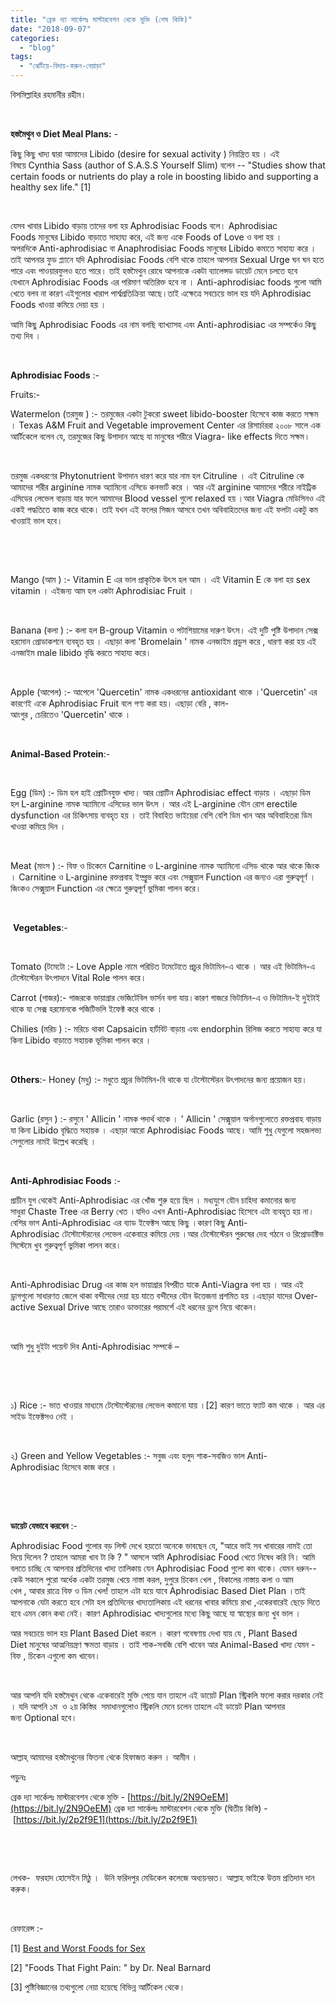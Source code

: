 ```yaml
---
title: "ব্রেক দ্যা সার্কেলঃ মাস্টারবেশন থেকে মুক্তি (শেষ কিস্তি)"
date: "2018-09-07"
categories: 
  - "blog"
tags: 
  - "ঝেটিয়ে-বিদায়-করুন-বেয়াড়া"
---
```


বিসমিল্লাহির রহমানীর রহীম।

 

**হস্তমৈথুন ও** **Diet Meal Plans:** -

কিছু কিছু খাদ্য দ্বারা আমাদের Libido (desire for sexual activity ) নিয়ন্ত্রিত হয় । এই বিষয়ে Cynthia Sass (author of S.A.S.S Yourself Slim) বলেন -- "Studies show that certain foods or nutrients do play a role in boosting libido and supporting a healthy sex life." \[1\]

 

যেসব খাবার Libido বাড়ায় তাদের বলা হয় Aphrodisiac Foods বলে। Aphrodisiac Foods মানুষের Libido বাড়াতে সাহায্য করে, এই জন্য একে Foods of Love ও বলা হয় । অপরদিকে Anti-aphrodisiac বা Anaphrodisiac Foods মানুষের Libido কমাতে সাহায্য করে । তাই আপনার ফুড প্ল্যানে যদি Aphrodisiac Foods বেশি থাকে তাহলে আপনার Sexual Urge ঘন ঘন হতে পারে এবং পাওয়ারফুলও হতে পারে। তাই হস্তমৈথুন রোধে আপনাকে একটা ব্যালেন্সড ডায়েট মেনে চলতে হবে যেখানে Aphrodisiac Foods এর পরিমাণ অতিরিক্ত হবে না । Anti-aphrodisiac foods গুলো আমি খেতে বলব না কারণ এইগুলোর খারাপ পার্শ্বপ্রতিক্রিয়া আছে।তাই এক্ষেত্রে সবচেয়ে ভাল হয় যদি Aphrodisiac Foods খাওয়া কমিয়ে দেয়া হয় ।

আমি কিছু Aphrodisiac Foods এর নাম বলছি ব্যাখ্যাসহ এবং Anti-aphrodisiac এর সম্পর্কেও কিছু তথ্য দিব ।

 

**Aphrodisiac Foods** :-

Fruits:-

Watermelon (তরমুজ ) :- তরমুজের একটা টুকরো sweet libido-booster হিসেবে কাজ করতে সক্ষম । Texas A&M Fruit and Vegetable improvement Center এর রিসার্চাররা ২০০৮ সালে এক আর্টিকেলে বলেন যে, তরমুজের কিছু উপাদান আছে যা মানুষের শরীরে Viagra- like effects দিতে সক্ষম।

 

তরমুজ একধরণের Phytonutrient উপাদান ধারণ করে যার নাম হল Citruline । এই Citruline কে আমাদের শরীর arginine নামক অ্যামিনো এসিডে কনভার্ট করে । আর এই arginine আমাদের শরীরে নাইট্রিক এসিডের লেভেল বাড়ায় যার ফলে আমাদের Blood vessel গুলো relaxed হয় ।আর Viagra মেডিসিনও এই একই পদ্ধতিতে কাজ করে থাকে। তাই যখন এই ফলের সিজন আসবে তখন অবিবাহিতদের জন্য এই ফলটা একটু কম খাওয়াই ভাল হবে।

 

 

Mango (আম ) :- Vitamin E এর ভাল প্রাকৃতিক উৎস হল আম । এই Vitamin E কে বলা হয় sex vitamin । এইজন্য আম হল একটা Aphrodisiac Fruit ।

 

Banana (কলা ) :- কলা হল B-group Vitamin ও পটাশিয়ামের দারুণ উৎস। এই দুটি পুষ্টি উপাদান সেক্স হরমোন প্রোডাকশনে ব্যবহৃত হয় । এছাড়া কলা 'Bromelain ' নামক এনজাইম প্রডুস করে , ধারণা করা হয় এই এনজাইম male libido বৃদ্ধি করতে সাহায্য করে।

 

Apple (আপেল) :- আপেলে 'Quercetin' নামক একধরনের antioxidant থাকে ।'Quercetin' এর কারণেই একে Aphrodisiac Fruit বলে গণ্য করা হয়। এছাড়া বেরি , কাল-আংগুর , চেরিতেও 'Quercetin' থাকে ।

 

**Animal-Based Protein**:-

 

Egg (ডিম) :- ডিম হল হাই প্রোটিনযুক্ত খাদ্য। আর প্রোটিন Aphrodisiac effect বাড়ায় । এছাড়া ডিম হল L-arginine নামক অ্যামিনো এসিডের ভাল উৎস । আর এই L-arginine যৌন রোগ erectile dysfunction এর চিকিৎসায় ব্যবহৃত হয় । তাই বিবাহিত ভাইয়েরা বেশি বেশি ডিম খান আর অবিবাহিতরা ডিম খাওয়া কমিয়ে দিন ।

 

Meat (মাংস ) :- বিফ ও চিকেনে Carnitine ও L-arginine নামক অ্যামিনো এসিড থাকে আর থাকে জিংক । Carnitine ও L-arginine রক্তপ্রবাহ ইম্প্রুভ করে এবং সেক্সুয়াল Function এর জন্যও এরা গুরুত্বপূর্ণ । জিংকও সেক্সুয়াল Function এর ক্ষেত্রে গুরুত্বপূর্ণ ভুমিকা পালন করে।

 

 **Vegetables**:-

 

Tomato (টমেটো :- Love Apple নামে পরিচিত টমেটোতে প্রচুর ভিটামিন-এ থাকে । আর এই ভিটামিন-এ টেস্টোস্টেরন উৎপাদনে Vital Role পালন করে।

Carrot (গাজর):- গাজরকে ভায়াগ্রার ভেজিটেবিল ভার্সন বলা যায়।কারণ গাজরে ভিটামিন-এ ও ভিটামিন-ই দুইটাই থাকে যা সেক্স হরমোনকে পজিটিভলি ইফেক্ট করে থাকে ।

Chilies (মরিচ ) :- মরিচে থাকা Capsaicin হার্টবিট বাড়ায় এবং endorphin রিলিজ করতে সাহায্য করে যা কিনা Libido বাড়াতে সহায়ক ভূমিকা পালন করে ।

 

**Others**:- Honey (মধু) :- মধুতে প্রচুর ভিটামিন-বি থাকে যা টেস্টোস্টেরন উৎপাদনের জন্য প্রয়োজন হয়।

 

Garlic (রসুন ) :- রসুনে ' Allicin ' নামক পদার্থ থাকে । ' Allicin ' সেক্সুয়াল অর্গানগুলোতে রক্তপ্রবাহ বাড়ায় যা কিনা Libido বৃদ্ধিতে সহায়ক । এছাড়া আরো Aphrodisiac Foods আছে। আমি শুধু যেগুলো সহজলভ্য সেগুলোর নামই উল্লেখ করেছি ।

 

**Anti-Aphrodisiac Foods** :-

প্রাচীন যুগ থেকেই Anti-Aphrodisiac এর খোঁজ শুরু হয়ে ছিল । মধ্যযুগে যৌন চাহিদা কমানোর জন্য সাধুরা Chaste Tree এর Berry খেত ।যদিও এখন Anti-Aphrodisiac হিসেবে এটা ব্যবহৃত হয় না। বেশির ভাগ Anti-Aphrodisiac এর ব্যাড ইফেক্টস আছে কিছু ।কারণ কিছু Anti-Aphrodisiac টেস্টোস্টেরনের লেভেল একেবারে কমিয়ে দেয় ।আর টেস্টোস্টেরন পুরুষের দেহ গঠনে ও রিপ্রোডাক্টিভ সিস্টেমে খুব গুরুত্বপূর্ণ ভুমিকা পালন করে।

 

Anti-Aphrodisiac Drug এর কাজ হল ভায়াগ্রার বিপরীত যাকে Anti-Viagra বলা হয় । আর এই ড্রাগগুলো সাধারণত জেলে থাকা বন্দীদের দেয়া হয় যাতে বন্দীদের যৌন উত্তেজনা প্রশমিত হয় ।এছাড়া যাদের Over-active Sexual Drive আছে তারাও ডাক্তারের পরামর্শে এই ধরনের ড্রাগ নিয়ে থাকেন।

 

আমি শুধু দুইটা পয়েন্ট দিব Anti-Aphrodisiac সম্পর্কে –

 

 

১) Rice :- ভাত খাওয়ার মাধ্যমে টেস্টোস্টেরনের লেভেল কমানো যায় ।\[2\] কারণ ভাতে ফ্যাট কম থাকে । আর এর সাইড ইফেক্টসও নেই ।

 

২) Green and Yellow Vegetables :- সবুজ এবং হলুদ শাক-সবজিও ভাল Anti-Aphrodisiac হিসেবে কাজ করে ।

 

 

**ডায়েট যেভাবে করবেন** :-

Aphrodisiac Food গুলোর বড় লিস্ট দেখে হয়তো অনেকে ভাবছেন যে, "আরে ভাই সব খাবারের নামই তো দিয়ে দিলেন ? তাহলে আমরা খাব টা কি ? " আসলে আমি Aphrodisiac Food খেতে নিষেধ করি নি। আমি বলতে চাচ্ছি যে আপনার প্রতিদিনের খাদ্য তালিকায় যেন Aphrodisiac Food গুলো কম থাকে। যেমন ধরুন--কেউ সকালে পুরো অর্ধেক একটা তরমুজ খেয়ে নাস্তা করল, দুপুরে চিকেন খেল , বিকালের নাস্তায় কলা ও আম খেল , আবার রাত্রে বিফ ও ডিম খেল! তাহলে এটা হয়ে যাবে Aphrodisiac Based Diet Plan ।তাই আপনাকে যেটা করতে হবে সেটা হল প্রতিদিনের খাদ্যতালিকায় এই ধরনের খাবার কমিয়ে রাখা ,একেরবারেই ছেড়ে দিতে হবে এমন কোন কথা নেই। কারণ Aphrodisiac খাদ্যগুলোর মধ্যে কিছু আছে যা স্বাস্থ্যের জন্য খুব ভাল ।

আর সবচেয়ে ভাল হয় Plant Based Diet করলে । কারণ গবেষণায় দেখা যায় যে , Plant Based Diet মানুষের আত্মনিয়ন্ত্রণ ক্ষমতা বাড়ায় । তাই শাক-সবজি বেশি খাবেন আর Animal-Based খাদ্য যেমন - বিফ , চিকেন এগুলো কম খাবেন।

 

আর আপনি যদি হস্তমৈথুন থেকে একেবারেই মুক্তি পেয়ে যান তাহলে এই ডায়েট Plan স্ট্রিকলি ফলো করার দরকার নেই । যদি আপনি ১ম  ও ২য় কিস্তির  সমাধানগুলোও স্ট্রিকলি মেনে চলেন তাহলে এই ডায়েট Plan আপনার জন্য Optional হবে।

 

আল্লাহ্‌ আমাদের হস্তমৈথুনের ফিতনা থেকে হিফাজত করুন । আমীন ।

পড়ুনঃ

ব্রেক দ্যা সার্কেলঃ মাস্টারবেশন থেকে মুক্তি - [https://bit.ly/2N9OeEM](https://bit.ly/2N9OeEM) ব্রেক দ্যা সার্কেলঃ মাস্টারবেশন থেকে মুক্তি (দ্বিতীয় কিস্তি) - [https://bit.ly/2p2f9E1](https://bit.ly/2p2f9E1)

 

 

লেখক-  ফরহাদ হোসেইন মিঠু ।  উনি ফরিদপুর মেডিকেল কলেজে অধ্যয়নরত। আল্লাহ ভাইকে উত্তম প্রতিদান দান করুক।

 

রেফারেন্স :-

\[1\] [Best and Worst Foods for Sex](http://l.facebook.com/l.php?u=http%3A%2F%2Fwww.health.com%2Fhealth%2Fgallery%2F0%2C%2C20668823%2C00.html&h=hAQF-L1nu&s=1)

\[2\] "Foods That Fight Pain: " by Dr. Neal Barnard

\[3\] পুষ্টিবিজ্ঞানের তথ্যগুলো নেয়া হয়েছে বিভিন্ন আর্টিকেল থেকে।

